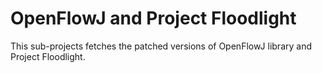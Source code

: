 # OpenFlowJ and Project Floodlight 

This sub-projects fetches the patched versions of OpenFlowJ library and Project Floodlight.
